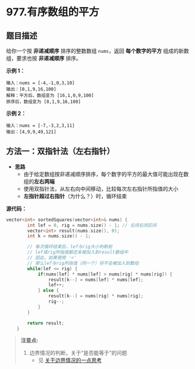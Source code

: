 # 977.有序数组的平方

## 题目描述



给你一个按 **非递减顺序** 排序的整数数组 `nums`，返回 **每个数字的平方** 组成的新数组，要求也按 **非递减顺序** 排序。

**示例 1：**

```
输入：nums = [-4,-1,0,3,10]
输出：[0,1,9,16,100]
解释：平方后，数组变为 [16,1,0,9,100]
排序后，数组变为 [0,1,9,16,100]
```

**示例 2：**

```
输入：nums = [-7,-3,2,3,11]
输出：[4,9,9,49,121]
```



## 方法一：双指针法（左右指针）



- **思路**
  - 由于给定数组按非递减顺序排序，每个数字的平方的最大值可能出现在数组的**左右两端**
  - 使用双指针法，从左右向中间移动，比较每次左右指针所指值的大小
  - **左指针超过右指针**（为什么？）时，循环结束



**源代码：**

```cpp
vector<int> sortedSquares(vector<int>& nums) {
        int lef = 0, rig = nums.size() - 1; // 左闭右闭区间
        vector<int> result(nums.size(), 0);
        int k = nums.size() - 1;

    	// 每次循环结束后，lef与rig大小判断前
    	// lef或rig所指值都还未被加入到result数组中
    	// 因此，如果使用 '<'
    	// 那么lef与rig所指值（同一个）将不会被加入到数组
        while(lef <= rig) {
            if(nums[lef] * nums[lef] > nums[rig] * nums[rig]) {
                result[k--] = nums[lef] * nums[lef];
                lef++;
            } else {
                result[k--] = nums[rig] * nums[rig];
                rig--;
            }
        }

        return result;
    }
```

> **注意点:**
>
> 1. 边界情况的判断，关于“是否能等于”的问题
>    - 见 [关于边界情况的一点思考](..\Insights\关于边界情况的一点思考.md)
